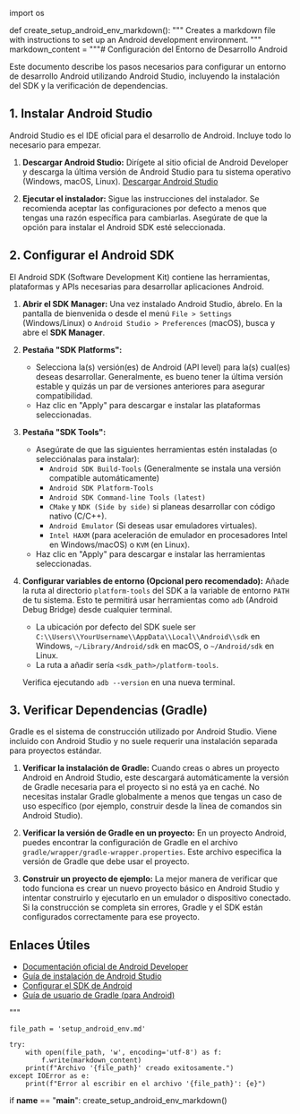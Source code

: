 import os

def create_setup_android_env_markdown():
    """
    Creates a markdown file with instructions to set up an Android development environment.
    """
    markdown_content = """# Configuración del Entorno de Desarrollo Android

Este documento describe los pasos necesarios para configurar un entorno de desarrollo Android utilizando Android Studio, incluyendo la instalación del SDK y la verificación de dependencias.

## 1. Instalar Android Studio

Android Studio es el IDE oficial para el desarrollo de Android. Incluye todo lo necesario para empezar.

1.  **Descargar Android Studio:**
    Dirígete al sitio oficial de Android Developer y descarga la última versión de Android Studio para tu sistema operativo (Windows, macOS, Linux).
    [Descargar Android Studio](https://developer.android.com/studio)

2.  **Ejecutar el instalador:**
    Sigue las instrucciones del instalador. Se recomienda aceptar las configuraciones por defecto a menos que tengas una razón específica para cambiarlas. Asegúrate de que la opción para instalar el Android SDK esté seleccionada.

## 2. Configurar el Android SDK

El Android SDK (Software Development Kit) contiene las herramientas, plataformas y APIs necesarias para desarrollar aplicaciones Android.

1.  **Abrir el SDK Manager:**
    Una vez instalado Android Studio, ábrelo. En la pantalla de bienvenida o desde el menú `File > Settings` (Windows/Linux) o `Android Studio > Preferences` (macOS), busca y abre el **SDK Manager**.

2.  **Pestaña "SDK Platforms":**
    -   Selecciona la(s) versión(es) de Android (API level) para la(s) cual(es) deseas desarrollar. Generalmente, es bueno tener la última versión estable y quizás un par de versiones anteriores para asegurar compatibilidad.
    -   Haz clic en "Apply" para descargar e instalar las plataformas seleccionadas.

3.  **Pestaña "SDK Tools":**
    -   Asegúrate de que las siguientes herramientas estén instaladas (o selecciónalas para instalar):
        -   `Android SDK Build-Tools` (Generalmente se instala una versión compatible automáticamente)
        -   `Android SDK Platform-Tools`
        -   `Android SDK Command-line Tools (latest)`
        -   `CMake` y `NDK (Side by side)` si planeas desarrollar con código nativo (C/C++).
        -   `Android Emulator` (Si deseas usar emuladores virtuales).
        -   `Intel HAXM` (para aceleración de emulador en procesadores Intel en Windows/macOS) o `KVM` (en Linux).
    -   Haz clic en "Apply" para descargar e instalar las herramientas seleccionadas.

4.  **Configurar variables de entorno (Opcional pero recomendado):**
    Añade la ruta al directorio `platform-tools` del SDK a la variable de entorno `PATH` de tu sistema. Esto te permitirá usar herramientas como `adb` (Android Debug Bridge) desde cualquier terminal.
    -   La ubicación por defecto del SDK suele ser `C:\\Users\\YourUsername\\AppData\\Local\\Android\\sdk` en Windows, `~/Library/Android/sdk` en macOS, o `~/Android/sdk` en Linux.
    -   La ruta a añadir sería `<sdk_path>/platform-tools`.

    Verifica ejecutando `adb --version` en una nueva terminal.

## 3. Verificar Dependencias (Gradle)

Gradle es el sistema de construcción utilizado por Android Studio. Viene incluido con Android Studio y no suele requerir una instalación separada para proyectos estándar.

1.  **Verificar la instalación de Gradle:**
    Cuando creas o abres un proyecto Android en Android Studio, este descargará automáticamente la versión de Gradle necesaria para el proyecto si no está ya en caché.
    No necesitas instalar Gradle globalmente a menos que tengas un caso de uso específico (por ejemplo, construir desde la línea de comandos sin Android Studio).

2.  **Verificar la versión de Gradle en un proyecto:**
    En un proyecto Android, puedes encontrar la configuración de Gradle en el archivo `gradle/wrapper/gradle-wrapper.properties`. Este archivo especifica la versión de Gradle que debe usar el proyecto.

3.  **Construir un proyecto de ejemplo:**
    La mejor manera de verificar que todo funciona es crear un nuevo proyecto básico en Android Studio y intentar construirlo y ejecutarlo en un emulador o dispositivo conectado. Si la construcción se completa sin errores, Gradle y el SDK están configurados correctamente para ese proyecto.

## Enlaces Útiles

*   [Documentación oficial de Android Developer](https://developer.android.com/)
*   [Guía de instalación de Android Studio](https://developer.android.com/studio/install)
*   [Configurar el SDK de Android](https://developer.android.com/studio/intro/update#sdk-manager)
*   [Guía de usuario de Gradle (para Android)](https://developer.android.com/build/gradle-build-system)

"""

    file_path = 'setup_android_env.md'

    try:
        with open(file_path, 'w', encoding='utf-8') as f:
            f.write(markdown_content)
        print(f"Archivo '{file_path}' creado exitosamente.")
    except IOError as e:
        print(f"Error al escribir en el archivo '{file_path}': {e}")

if __name__ == "__main__":
    create_setup_android_env_markdown()